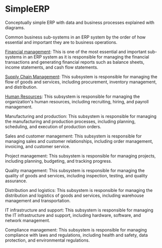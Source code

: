 # SimpleERP
Conceptually simple ERP with data and business processes explained with diagrams.


Common business sub-systems in an ERP system by the order of how essential and important they are to business operations.

[Financial management](https://github.com/jonfernq/SimpleERP/tree/main/General-Ledger): This is one of the most essential and important sub-systems in an ERP system as it is responsible for managing the financial transactions and generating financial reports such as balance sheets, income statements, and cash flow statements.

[Supply Chain Management](https://github.com/jonfernq/SimpleERP/tree/main/SupplyChainManagement): This subsystem is responsible for managing the flow of goods and services, including procurement, inventory management, and distribution.

[Human Resources](https://github.com/jonfernq/SimpleERP/tree/main/Human-Resources): This subsystem is responsible for managing the organization's human resources, including recruiting, hiring, and payroll management.

Manufacturing and production: This subsystem is responsible for managing the manufacturing and production processes, including planning, scheduling, and execution of production orders.

Sales and customer management: This subsystem is responsible for managing sales and customer relationships, including order management, invoicing, and customer service.

Project management: This subsystem is responsible for managing projects, including planning, budgeting, and tracking progress.

Quality management: This subsystem is responsible for managing the quality of goods and services, including inspection, testing, and quality assurance.

Distribution and logistics: This subsystem is responsible for managing the distribution and logistics of goods and services, including warehouse management and transportation.

IT infrastructure and support: This subsystem is responsible for managing the IT infrastructure and support, including hardware, software, and network management.

Compliance management: This subsystem is responsible for managing compliance with laws and regulations, including health and safety, data protection, and environmental regulations.



